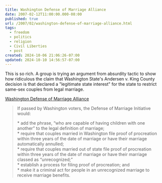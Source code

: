 ```yaml
---
title: Washington Defense of Marriage Alliance
date: 2007-02-12T11:00:00.000-08:00
published: true
url: /2007/02/washington-defense-of-marriage-alliance.html
tags:
  - freedom
  - politics
  - religion
  - Civil Liberties
  - post
created: 2024-10-06 21:06:26-07:00
updated: 2024-10-10 14:56:57-07:00
---
```


This is so rich. A group is trying an argument from absurdity tactic to show how ridiculous the claim that Washington State's Andersen v. King County decision is that declared a "legitimate state interest" for the state to restrict same-sex couples from legal marriage.  
  
[Washington Defense of Marriage Alliance](https://www.wa-doma.org/Default.aspx "Washington Defense of Marriage Alliance")  
  

>   
> If passed by Washington voters, the Defense of Marriage Initiative would:  
>   
> \* add the phrase, “who are capable of having children with one another” to the legal definition of marriage;  
> \* require that couples married in Washington file proof of procreation within three years of the date of marriage or have their marriage automatically annulled;  
> \* require that couples married out of state file proof of procreation within three years of the date of marriage or have their marriage classed as “unrecognized;”  
> \* establish a process for filing proof of procreation; and  
> \* make it a criminal act for people in an unrecognized marriage to receive marriage benefits.